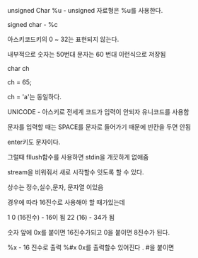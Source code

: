 unsigned Char %u - unsigned 자료형은 %u를 사용한다.

signed char - %c

아스키코드키의 0 ~ 32는 표현되지 않는다.

내부적으로 숫자는 50번대 문자는 60 번대 이런식으로 저장됨

char ch

ch = 65;

ch = 'a'는 동일하다.

UNICODE - 아스키로 전세계 코드가 입력이 안되자 유니코드를 사용함

문자를 입력할 때는 SPACE를 문자로 들어가기 때문에 빈칸을 두면 안됨

enter키도 문자이다.

그럴때 fllush함수를 사용하면 stdin을 개끗하게 없애줌

stream을 비워줘서 새로 시작할수 잇도록 할 수 있다.

상수는 정수,실수,문자, 문자열 이있음

경우에 따라 16진수로 사용해야 할 때가있는데 

1 0 \(16진수\) - 16이 됨 22 \(16\) - 34가 됨 

숫자 앞에 0x를 붙이면 16진수가되고 0을 붙이면 8진수가 된다.

%x - 16 진수로 출력 %\#x 0x를 출력할수 있어진다 . \#을 붙이면

   

